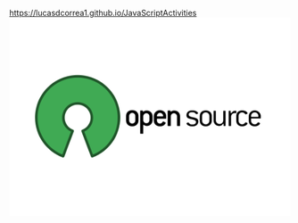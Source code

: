 

<span>https://lucasdcorrea1.github.io/JavaScriptActivities</span>
<span><img src="img/openSource.png" /></span>
